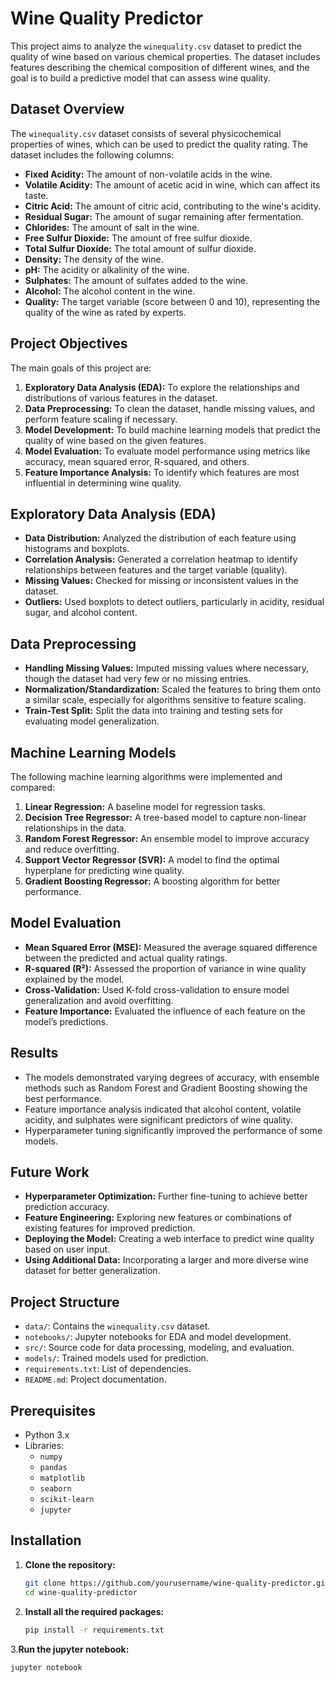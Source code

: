 # Wine Quality Predictor

This project aims to analyze the `winequality.csv` dataset to predict the quality of wine based on various chemical properties. The dataset includes features describing the chemical composition of different wines, and the goal is to build a predictive model that can assess wine quality.

## Dataset Overview

The `winequality.csv` dataset consists of several physicochemical properties of wines, which can be used to predict the quality rating. The dataset includes the following columns:

- **Fixed Acidity:** The amount of non-volatile acids in the wine.
- **Volatile Acidity:** The amount of acetic acid in wine, which can affect its taste.
- **Citric Acid:** The amount of citric acid, contributing to the wine's acidity.
- **Residual Sugar:** The amount of sugar remaining after fermentation.
- **Chlorides:** The amount of salt in the wine.
- **Free Sulfur Dioxide:** The amount of free sulfur dioxide.
- **Total Sulfur Dioxide:** The total amount of sulfur dioxide.
- **Density:** The density of the wine.
- **pH:** The acidity or alkalinity of the wine.
- **Sulphates:** The amount of sulfates added to the wine.
- **Alcohol:** The alcohol content in the wine.
- **Quality:** The target variable (score between 0 and 10), representing the quality of the wine as rated by experts.

## Project Objectives

The main goals of this project are:
1. **Exploratory Data Analysis (EDA):** To explore the relationships and distributions of various features in the dataset.
2. **Data Preprocessing:** To clean the dataset, handle missing values, and perform feature scaling if necessary.
3. **Model Development:** To build machine learning models that predict the quality of wine based on the given features.
4. **Model Evaluation:** To evaluate model performance using metrics like accuracy, mean squared error, R-squared, and others.
5. **Feature Importance Analysis:** To identify which features are most influential in determining wine quality.

## Exploratory Data Analysis (EDA)

- **Data Distribution:** Analyzed the distribution of each feature using histograms and boxplots.
- **Correlation Analysis:** Generated a correlation heatmap to identify relationships between features and the target variable (quality).
- **Missing Values:** Checked for missing or inconsistent values in the dataset.
- **Outliers:** Used boxplots to detect outliers, particularly in acidity, residual sugar, and alcohol content.

## Data Preprocessing

- **Handling Missing Values:** Imputed missing values where necessary, though the dataset had very few or no missing entries.
- **Normalization/Standardization:** Scaled the features to bring them onto a similar scale, especially for algorithms sensitive to feature scaling.
- **Train-Test Split:** Split the data into training and testing sets for evaluating model generalization.

## Machine Learning Models

The following machine learning algorithms were implemented and compared:
1. **Linear Regression:** A baseline model for regression tasks.
2. **Decision Tree Regressor:** A tree-based model to capture non-linear relationships in the data.
3. **Random Forest Regressor:** An ensemble model to improve accuracy and reduce overfitting.
4. **Support Vector Regressor (SVR):** A model to find the optimal hyperplane for predicting wine quality.
5. **Gradient Boosting Regressor:** A boosting algorithm for better performance.

## Model Evaluation

- **Mean Squared Error (MSE):** Measured the average squared difference between the predicted and actual quality ratings.
- **R-squared (R²):** Assessed the proportion of variance in wine quality explained by the model.
- **Cross-Validation:** Used K-fold cross-validation to ensure model generalization and avoid overfitting.
- **Feature Importance:** Evaluated the influence of each feature on the model’s predictions.

## Results

- The models demonstrated varying degrees of accuracy, with ensemble methods such as Random Forest and Gradient Boosting showing the best performance.
- Feature importance analysis indicated that alcohol content, volatile acidity, and sulphates were significant predictors of wine quality.
- Hyperparameter tuning significantly improved the performance of some models.

## Future Work

- **Hyperparameter Optimization:** Further fine-tuning to achieve better prediction accuracy.
- **Feature Engineering:** Exploring new features or combinations of existing features for improved prediction.
- **Deploying the Model:** Creating a web interface to predict wine quality based on user input.
- **Using Additional Data:** Incorporating a larger and more diverse wine dataset for better generalization.

## Project Structure

- `data/`: Contains the `winequality.csv` dataset.
- `notebooks/`: Jupyter notebooks for EDA and model development.
- `src/`: Source code for data processing, modeling, and evaluation.
- `models/`: Trained models used for prediction.
- `requirements.txt`: List of dependencies.
- `README.md`: Project documentation.

## Prerequisites

- Python 3.x
- Libraries:
  - `numpy`
  - `pandas`
  - `matplotlib`
  - `seaborn`
  - `scikit-learn`
  - `jupyter`

## Installation

1. **Clone the repository:**
   ```bash
   git clone https://github.com/yourusername/wine-quality-predictor.git
   cd wine-quality-predictor
2. **Install all the required packages:**
   ```bash
   pip install -r requirements.txt
 3.**Run the jupyter notebook:**
   ```bash
   jupyter notebook
